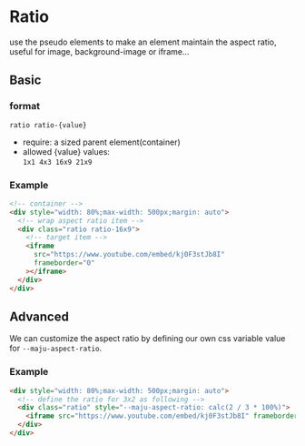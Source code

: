# Ratio
use the pseudo elements to make an element maintain the aspect ratio, useful for image, background-image or iframe...

## Basic

### format
`ratio ratio-{value}`

- require: a sized parent element(container)
- allowed {value} values:  
`1x1 4x3 16x9 21x9`

### Example
```html
<!-- container -->
<div style="width: 80%;max-width: 500px;margin: auto">
  <!-- wrap aspect ratio item -->
  <div class="ratio ratio-16x9">
    <!-- target item -->
    <iframe
      src="https://www.youtube.com/embed/kj0F3stJb8I"
      frameborder="0"
    ></iframe>
  </div>
</div>
```


## Advanced
We can customize the aspect ratio by defining our own css variable value for `--maju-aspect-ratio`.

### Example
```html
<div style="width: 80%;max-width: 500px;margin: auto">
  <!-- define the ratio for 3x2 as following -->
  <div class="ratio" style="--maju-aspect-ratio: calc(2 / 3 * 100%)">
    <iframe src="https://www.youtube.com/embed/kj0F3stJb8I" frameborder="0"></iframe>
  </div>
</div>
```